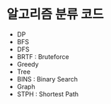 # 알고리즘 분류 코드
- DP
- BFS
- DFS
- BRTF : Bruteforce
- Greedy
- Tree
- BINS : Binary Search
- Graph
- STPH : Shortest Path
